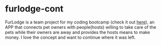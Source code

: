 # furlodge-cont
FurLodge is a team project for my coding bootcamp (check it out [here](https://github.com/imbingz/fur-lodge)), an APP that connects pet owners with people(hosts) willing to take care of the pets while their owners are away and provides the hosts means to make money. I love the concept and want to continue where it was left. 

